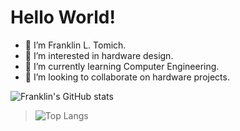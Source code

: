 <!---
frantomich/frantomich is a ✨ special ✨ repository because its `README.md` (this file) appears on your GitHub profile.
You can click the Preview link to take a look at your changes.
--->
# Hello World!

- 👋 I’m Franklin L. Tomich.
- 👀 I’m interested in hardware design.
- 🌱 I’m currently learning Computer Engineering.
- 💞️ I’m looking to collaborate on hardware projects.

![Franklin's GitHub stats](https://github-readme-stats.vercel.app/api?username=frantomich\&hide=issues\&show_icons=true\&theme=dark)
> ![Top Langs](https://github-readme-stats.vercel.app/api/top-langs/?username=frantomich\&layout=compact\&theme=dark)
